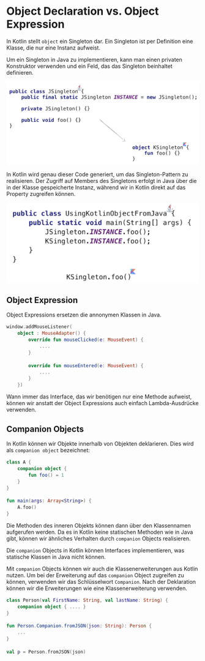 # Object Declaration vs. Object Expression
In Kotlin stellt `object` ein Singleton dar. Ein Singleton ist per Definition eine Klasse, die nur eine Instanz aufweist.

Um ein Singleton in Java zu implementieren, kann man einen privaten Konstruktor verwenden und ein Feld, das das Singleton beinhaltet definieren.

![](assets/440_Object_Expression_Object_Declaration-2c1fa55d.png)

In Kotlin wird genau dieser Code generiert, um das Singleton-Pattern zu realisieren. Der Zugriff auf Members des Singletons erfolgt in Java über die in der Klasse gespeicherte Instanz, während wir in Kotlin direkt auf das Property zugreifen können.

![](assets/440_Object_Expression_Object_Declaration-81a601d5.png)

## Object Expression
Object Expressions ersetzen die annonymen Klassen in Java.

```kotlin
window.addMouseListener(
    object : MouseAdapter() {
        override fun mouseClicked(e: MouseEvent) {
            ....
        }

        override fun mouseEntered(e: MouseEvent) {
            ....
        }
    })
```

Wann immer das Interface, das wir benötigen nur eine Methode aufweist, können wir anstatt der Object Expressions auch einfach Lambda-Ausdrücke verwenden.

## Companion Objects
In Kotlin können wir Objekte innerhalb von Objekten deklarieren. Dies wird als `companion object` bezeichnet:

```kotlin
class A {
    companion object {
        fun foo() = 1
    }
}

fun main(args: Array<String>) {
    A.foo()
}
```

Die Methoden des inneren  Objekts können dann über den Klassennamen aufgerufen werden. Da es in Kotlin keine statischen Methoden wie in Java gibt, können wir ähnliches Verhalten durch `companion` Objects realisieren.

Die `companion` Objects in Kotlin können Interfaces implementieren, was statische Klassen in Java nicht können.

Mit `companion` Objects können wir auch die Klassenerweiterungen aus Kotlin nutzen. Um bei der Erweiterung auf das `companion` Object zugreifen zu können, verwenden wir das Schlüsselwort `Companion`. Nach der Deklaration können wir die Erweiterungen wie eine Klassenerweiterung verwenden.

```kotlin
class Person(val FirstName: String, val lastName: String) {
    companion object { .... }    
}

fun Person.Companion.fromJSON(json: String): Person {
    ...
}

val p = Person.fromJSON(json)
```

